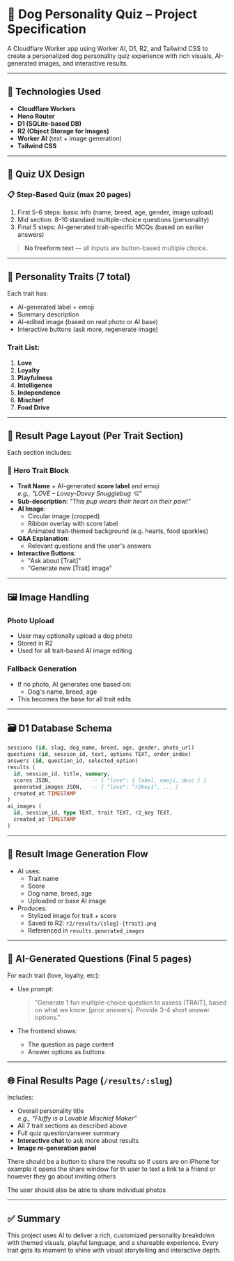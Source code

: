 
# 🐶 Dog Personality Quiz – Project Specification

A Cloudflare Worker app using Worker AI, D1, R2, and Tailwind CSS to create a personalized dog personality quiz experience with rich visuals, AI-generated images, and interactive results.

---

## 🔧 Technologies Used

- **Cloudflare Workers**
- **Hono Router**
- **D1 (SQLite-based DB)**
- **R2 (Object Storage for Images)**
- **Worker AI** (text + image generation)
- **Tailwind CSS**

---

## 🧩 Quiz UX Design

### 📋 Step-Based Quiz (max 20 pages)
1. First 5–6 steps: basic info (name, breed, age, gender, image upload)
2. Mid section: 8–10 standard multiple-choice questions (personality)
3. Final 5 steps: AI-generated trait-specific MCQs (based on earlier answers)

> **No freeform text** — all inputs are button-based multiple choice.

---

## 🐾 Personality Traits (7 total)

Each trait has:
- AI-generated label + emoji
- Summary description
- AI-edited image (based on real photo or AI base)
- Interactive buttons (ask more, regenerate image)

### Trait List:
1. **Love**
2. **Loyalty**
3. **Playfulness**
4. **Intelligence**
5. **Independence**
6. **Mischief**
7. **Food Drive**

---

## 🧠 Result Page Layout (Per Trait Section)

Each section includes:

### 🎀 Hero Trait Block
- **Trait Name** + AI-generated **score label** and emoji  
  _e.g., "LOVE – Lovey-Dovey Snugglebug 💘"_
- **Sub-description**: _"This pup wears their heart on their paw!"_
- **AI Image**:
  - Circular image (cropped)
  - Ribbon overlay with score label
  - Animated trait-themed background (e.g. hearts, food sparkles)
- **Q&A Explanation**:
  - Relevant questions and the user's answers
- **Interactive Buttons**:
  - "Ask about [Trait]"
  - "Generate new [Trait] image"

---

## 🖼️ Image Handling

### Photo Upload
- User may optionally upload a dog photo
- Stored in R2
- Used for all trait-based AI image editing

### Fallback Generation
- If no photo, AI generates one based on:
  - Dog's name, breed, age
- This becomes the base for all trait edits

---

## 🗃️ D1 Database Schema

```sql
sessions (id, slug, dog_name, breed, age, gender, photo_url)
questions (id, session_id, text, options TEXT, order_index)
answers (id, question_id, selected_option)
results (
  id, session_id, title, summary,
  scores JSON,             -- { "love": { label, emoji, desc } }
  generated_images JSON,   -- { "love": "r2key1", ... }
  created_at TIMESTAMP
)
ai_images (
  id, session_id, type TEXT, trait TEXT, r2_key TEXT,
  created_at TIMESTAMP
)
```

---

## 🎨 Result Image Generation Flow

- AI uses:
  - Trait name
  - Score
  - Dog name, breed, age
  - Uploaded or base AI image
- Produces:
  - Stylized image for trait + score
  - Saved to R2: `r2/results/{slug}-{trait}.png`
  - Referenced in `results.generated_images`

---

## 🔄 AI-Generated Questions (Final 5 pages)

For each trait (love, loyalty, etc):
- Use prompt:  
  > "Generate 1 fun multiple-choice question to assess [TRAIT], based on what we know: [prior answers]. Provide 3–4 short answer options."

- The frontend shows:
  - The question as page content
  - Answer options as buttons

---

## 🌐 Final Results Page (`/results/:slug`)

Includes:
- Overall personality title  
  _e.g., “Fluffy is a Lovable Mischief Maker”_
- All 7 trait sections as described above
- Full quiz question/answer summary
- **Interactive chat** to ask more about results
- **Image re-generation panel**

There should be a button to share the results so if users are on iPhone for example it opens the share window for th user to text a link to a friend or however they go about inviting others 

The user should also be able to share individual photos 

---

## ✅ Summary

This project uses AI to deliver a rich, customized personality breakdown with themed visuals, playful language, and a shareable experience. Every trait gets its moment to shine with visual storytelling and interactive depth.

